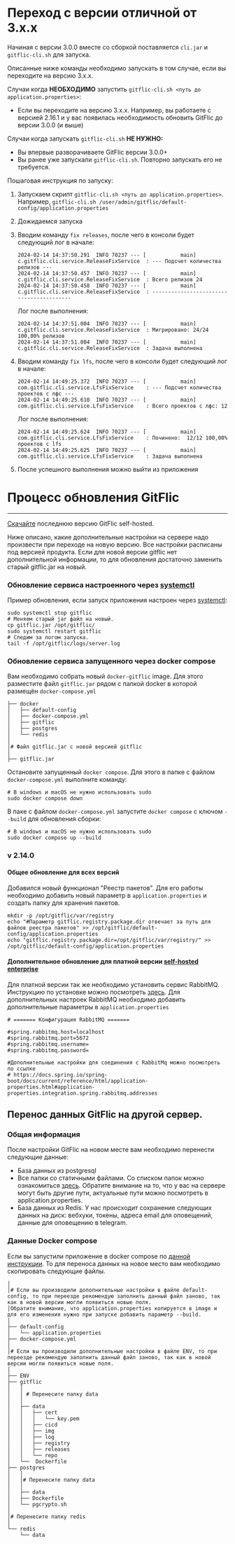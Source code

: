 
# Переход c версии отличной от 3.х.х


Начиная с версии 3.0.0 вместе со сборкой поставляется `cli.jar` и `gitflic-cli.sh` для запуска.

Описанные ниже команды необходимо запускать в том случае, если вы переходите на версию 3.x.x. 

Случаи когда **НЕОБХОДИМО** запустить `gitflic-cli.sh <путь до application.properties>`:
- Если вы переходите на версию 3.x.x. Например, вы работаете с версией 2.16.1 и у вас появилась необходимость обновить GitFlic до версии 3.0.0 (и выше)

Случаи когда запускать `gitflic-cli.sh` **НЕ НУЖНО:** 
- Вы впервые разворачиваете GitFlic версии 3.0.0+
- Вы ранее уже запускали `gitflic-cli.sh`. Повторно запускать его не требуется. 

Пошаговая инструкция по запуску: 

1. Запускаем скрипт `gitflic-cli.sh <путь до application.properties>`. Например, `gitflic-cli.sh /user/admin/gitflic/default-config/application.properties`

2. Дожидаемся запуска

3. Вводим команду `fix releases`, после чего в консоли будет следующий лог в начале: 

    ```
    2024-02-14 14:37:50.291  INFO 70237 --- [           main] c.gitflic.cli.service.ReleaseFixService  : --- Подсчет количества релизов --- 
    2024-02-14 14:37:50.457  INFO 70237 --- [           main] c.gitflic.cli.service.ReleaseFixService  : Всего релизов 24
    2024-02-14 14:37:50.458  INFO 70237 --- [           main] c.gitflic.cli.service.ReleaseFixService  : ----------------------------------------- 
    
    ```

    Лог после выполнения: 

    ```
    2024-02-14 14:37:51.004  INFO 70237 --- [           main] c.gitflic.cli.service.ReleaseFixService  : Мигрировано: 24/24 100,00% релизов
    2024-02-14 14:37:51.004  INFO 70237 --- [           main] c.gitflic.cli.service.ReleaseFixService  : Задача выполнена
    ```
4. Вводим команду `fix lfs`, после чего в консоли будет следующий лог в начале:

    ```
    2024-02-14 14:49:25.372  INFO 70237 --- [           main] com.gitflic.cli.service.LfsFixService    : --- Подсчет количества проектов с лфс --- 
    2024-02-14 14:49:25.610  INFO 70237 --- [           main] com.gitflic.cli.service.LfsFixService    : Всего проектов с лфс: 12
    ``` 

    Лог после выполнения: 

    ```
    2024-02-14 14:49:25.624  INFO 70237 --- [           main] com.gitflic.cli.service.LfsFixService    : Починено:  12/12 100,00% проектов с lfs
    2024-02-14 14:49:25.625  INFO 70237 --- [           main] com.gitflic.cli.service.LfsFixService    : Задача выполнена
    ```

5. После успешного выполнения можно выйти из приложения
# Процесс обновления GitFlic

---
[Скачайте](https://gitflic.ru/project/gitflic/gitflic/release/latest) последнюю версию GitFlic self-hosted.

Ниже описано, какие дополнительные настройки на сервере надо произвести при переходе на новую версию. Все настройки расписаны под версией продукта. Если для новой версии gitflic нет дополнительной информации, то для обновления достаточно заменить старый gitflic.jar на новый.

### Обновление сервиса настроенного через [systemctl](https://docs.gitflic.space/setup/autorun)
Пример обновления, если запуск приложения настроен через [systemctl](https://docs.gitflic.space/setup/autorun):
```
sudo systemctl stop gitflic
# Меняем старый jar файл на новый.
cp gitflic.jar /opt/gitflic/
sudo systemctl restart gitflic
# Следим за логом запуска.
tail -f /opt/gitflic/logs/server.log
```
### Обновление сервиса запущенного через docker compose
Вам необходимо собрать новый `docker-gitflic` image. Для этого разместите файл `gitflic.jar` рядом с папкой docker в которой размещён `docker-compose.yml` 
```
├── docker
│   ├── default-config
│   ├── docker-compose.yml
│   ├── gitflic
│   ├── postgres
│   └── redis
│
│# Файл gitflic.jar с новой версией gitflic
│
├── gitflic.jar
```
Остановите запущенный `docker compose`. Для этого в папке с файлом `docker-compose.yml` выполните команду:
```
# В windows и macOS не нужно использовать sudo
sudo docker compose down
```
В паке  с файлом `docker-compose.yml` запустите `docker compose` с ключом `--build` для обновления сборки:
```
# В windows и macOS не нужно использовать sudo
sudo docker compose up --build
```


### v 2.14.0
#### Общее обновление для всех версий
Добавился новый функционал "Реестр пакетов". Для его работы необходимо добавить новый параметр в `application.properties` и создать папку для хранения пакетов. 
```
mkdir -p /opt/gitflic/var/registry
echo "#Параметр gitflic.registry.package.dir отвечает за путь для файлов реестра пакетов" >> /opt/gitflic/default-config/application.properties
echo "gitflic.registry.package.dir=/opt/gitflic/var/registry/" >> /opt/gitflic/default-config/application.properties
```
#### Дополнительное обновление для платной версии [self-hosted enterprise](https://gitflic.ru/price)
Для платной версии так же необходимо установить сервис RabbitMQ. Инструкцию по установке можно посмотреть [здесь](https://docs.gitflic.space/setup/setup_and_start#%D0%A3%D1%81%D1%82%D0%B0%D0%BD%D0%BE%D0%B2%D0%BA%D0%B0-rabbitmq).
Для дополнительных настроек RabbitMQ необходимо добавить дополнительные параметры в `application.properties`
```
# ======= Конфигурация RabbitMQ =======

#spring.rabbitmq.host=localhost
#spring.rabbitmq.port=5672
#spring.rabbitmq.username=
#spring.rabbitmq.password=

#Дополнительные настройки для соединения с RabbitMq можно посмотреть по ссылке
# https://docs.spring.io/spring-boot/docs/current/reference/html/application-properties.html#application-properties.integration.spring.rabbitmq.addresses
```

## Перенос данных GitFlic на другой сервер.

### Общая информация

После настройки GitFlic на новом месте вам необходимо перенести следующие данные:
* База данных из postgresql
* Все папки со статичными файлами. Со списком папок можно ознакомиться [здесь](https://docs.gitflic.space/setup/setup_and_start#%D0%9D%D0%B0%D1%81%D1%82%D1%80%D0%BE%D0%B9%D0%BA%D0%B8-%D0%B4%D0%B8%D1%80%D0%B5%D0%BA%D1%82%D0%BE%D1%80%D0%B8%D0%B9-%D0%B8%D1%81%D0%BF%D0%BE%D0%BB%D1%8C%D0%B7%D1%83%D0%B5%D0%BC%D1%8B%D1%85-%D0%B4%D0%BB%D1%8F-%D1%80%D0%B0%D0%B1%D0%BE%D1%82%D1%8B-%D0%BF%D1%80%D0%B8%D0%BB%D0%BE%D0%B6%D0%B5%D0%BD%D0%B8%D1%8F). Обратите внимание на то, что у вас на сервере могут быть другие пути, актуальные пути можно посмотреть в application.properties.
* База данных из Redis. У нас происходит сохранение следующих данных на диск: вебхуки, токены, адреса email для оповещений, данные для оповещению в telegram.

### Данные Docker compose

Если вы запустили приложение в docker compose по [данной инструкции](https://docs.gitflic.space/setup/docker_setup). То для переноса данных на новое место вам необходимо скопировать следующие файлы.
```
│
│# Если вы производили дополнительные настройки в файле default-config, то при переезде рекомендую заполнить данный файл заново, так как в новой версии могли появиться новые поля.
│Обратите внимание, что application.properties копируется в image и для его изменения нужно при запуске добавить параметр --build.
│
├── default-config
│   └── application.properties
├── docker-compose.yml
│
│# Если вы производили дополнительные настройки в файле ENV, то при переезде рекомендую заполнить данный файл заново, так как в новой версии могли появиться новые поля.
│
├── ENV
├── gitflic
│   │
│   │ # Перенесите папку data
│   │
│   ├── data
│   │   ├── cert
│   │   │   └── key.pem
│   │   ├── cicd
│   │   ├── img
│   │   ├── log
│   │   ├── registry
│   │   ├── releases
│   │   └── repo
│   └──  Dockerfile
├── postgres
│   │
│   │# Перенесите папку data
│   │
│   ├── data 
│   ├── Dockerfile
│   └── pgcrypto.sh
│
│# Перенесите папку redis
│
└── redis
    └── data
```